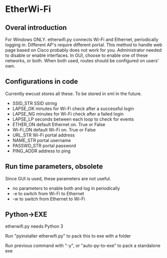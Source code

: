 # EtherWi-Fi

## Overal introduction
For Windows ONLY.
etherwifi.py connects Wi-Fi and Ethernet, periodically logging in. Different AP's require different portal. This method to handle web page based on Cisco probably does not work for you.
Administrator needed to disable or enable interfaces.
In GUI, choose to enable one of these networks, or both. When both used, routes should be configured on users' own.

## Configurations in code
Currently ewcust stores all these. To be stored in xml in the future.
- SSID_STR SSID string
- LAPSE_OK minutes for Wi-Fi check after a successful login
- LAPSE_NG minutes for Wi-Fi check after a failed login
- LAPSE_LP seconds between each loop to check for events
- ETHER_ON default Ethernet on. True or False
- Wi-Fi_ON default Wi-Fi on. True or False
- URL_STR Wi-Fi portal address
- NAME_STR portal username
- PASSWD_STR portal password
- PING_ADDR address to ping

## Run time parameters, obsolete
Since GUI is used, these parameters are not useful.
- no parameters to enable both and log in periodically
- -e to switch from Wi-Fi to Ethernet
- -w to switch from Ethernet to Wi-Fi

## Python->EXE
<p>etherwifi.py needs Python 3
<p>Run "pyinstaller etherwifi.py" to pack this to exe with a folder
<p>Run previous command with "-y", or "auto-py-to-exe" to pack a standalone exe
